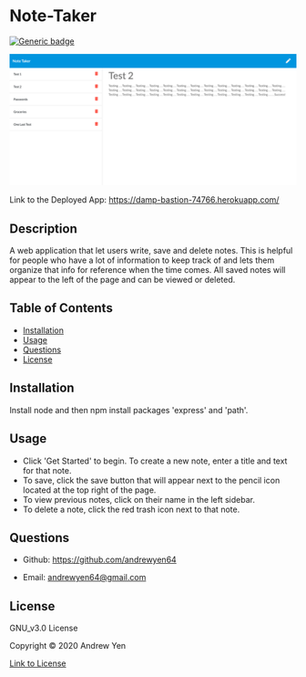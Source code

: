 # Note-Taker

[![Generic badge](https://img.shields.io/badge/license-GNU_v3.0-blue)](https://shields.io/)

![Note Taker Example](./public/assets/image/note-taker-ex.png)

Link to the Deployed App: <https://damp-bastion-74766.herokuapp.com/>

## Description

A web application that let users write, save and delete notes. This is helpful for people who have a lot of information to keep track of and lets them organize that info for reference when the time comes. All saved notes will appear to the left of the page and can be viewed or deleted.

## Table of Contents

* [Installation](#Installation)
* [Usage](#Usage)
* [Questions](#Questions)
* [License](#License)

## Installation

Install node and then npm install packages 'express' and 'path'.

## Usage

* Click 'Get Started' to begin. To create a new note, enter a title and text for that note.
* To save, click the save button that will appear next to the pencil icon located at the top right of the page.
* To view previous notes, click on their name in the left sidebar.
* To delete a note, click the red trash icon next to that note.

## Questions

* Github: <https://github.com/andrewyen64>

* Email: andrewyen64@gmail.com

## License

GNU_v3.0 License

Copyright © 2020 Andrew Yen

[Link to License](LICENSE)
